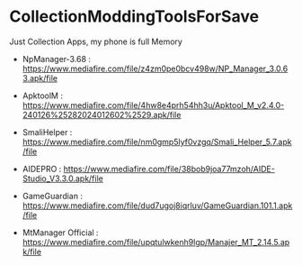 # CollectionModdingToolsForSave
Just Collection Apps, my phone is full Memory

+ NpManager-3.68 : https://www.mediafire.com/file/z4zm0pe0bcv498w/NP_Manager_3.0.63.apk/file

+ ApktoolM : https://www.mediafire.com/file/4hw8e4prh54hh3u/Apktool_M_v2.4.0-240126%25282024012602%2529.apk/file

+ SmaliHelper : https://www.mediafire.com/file/nm0gmp5lyf0vzgq/Smali_Helper_5.7.apk/file

+ AIDEPRO : https://www.mediafire.com/file/38bob9joa77mzoh/AIDE-Studio_V3.3.0.apk/file

+ GameGuardian : https://www.mediafire.com/file/dud7ugoj8iqrluv/GameGuardian.101.1.apk/file

+ MtManager Official : https://www.mediafire.com/file/upqtulwkenh9lgp/Manajer_MT_2.14.5.apk/file
